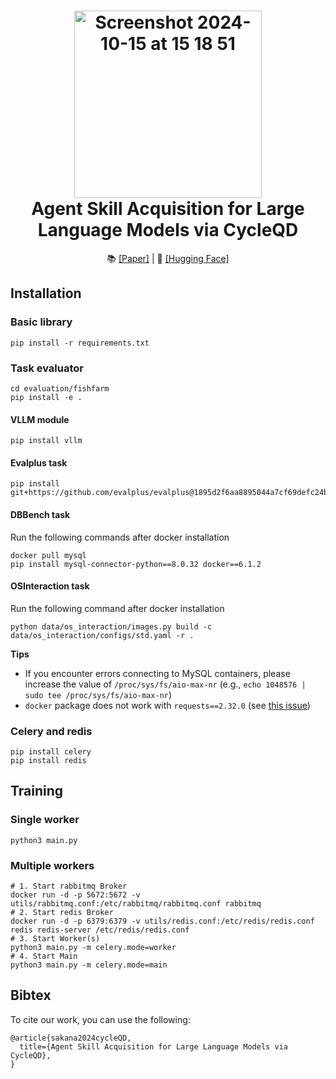 <h1 align="center">
  <a href="https://github.com/SakanaAI/CycleQD/">
  <img width="300" alt="Screenshot 2024-10-15 at 15 18 51" src="https://github.com/user-attachments/assets/6af42955-b4f3-4884-b426-faa327594cea"></a><br>
<b>Agent Skill Acquisition for Large Language Models via CycleQD</b><br>
</h1>

<p align="center">
  📚 <a href="https://arxiv.org/abs/2410.X">[Paper]</a> |
  🤗 <a href="https://huggingface.co/SakanaAI">[Hugging Face]</a>
</p>

## Installation 

### Basic library

```shell
pip install -r requirements.txt
```

### Task evaluator

```shell
cd evaluation/fishfarm
pip install -e .
```


#### VLLM module
 ```shell
 pip install vllm
```

#### Evalplus task
```shell
pip install git+https://github.com/evalplus/evalplus@1895d2f6aa8895044a7cf69defc24bd57695e885
```

#### DBBench task
Run the following commands after docker installation
```shell
docker pull mysql
pip install mysql-connector-python==8.0.32 docker==6.1.2
```

#### OSInteraction task
Run the following command after docker installation
```shell
python data/os_interaction/images.py build -c data/os_interaction/configs/std.yaml -r .
```

**Tips**
* If you encounter errors connecting to MySQL containers, please increase the value of `/proc/sys/fs/aio-max-nr` (e.g., `echo 1048576 | sudo tee /proc/sys/fs/aio-max-nr`)
* `docker` package does not work with `requests==2.32.0` (see [this issue](https://github.com/docker/docker-py/issues/3256))

### Celery and redis  
```shell
pip install celery  
pip install redis
```

## Training

### Single worker

```shell
python3 main.py
```

### Multiple workers

```shell
# 1. Start rabbitmq Broker
docker run -d -p 5672:5672 -v utils/rabbitmq.conf:/etc/rabbitmq/rabbitmq.conf rabbitmq
# 2. Start redis Broker
docker run -d -p 6379:6379 -v utils/redis.conf:/etc/redis/redis.conf redis redis-server /etc/redis/redis.conf
# 3. Start Worker(s)
python3 main.py -m celery.mode=worker
# 4. Start Main
python3 main.py -m celery.mode=main
```

## Bibtex

To cite our work, you can use the following:

```
@article{sakana2024cycleQD,
  title={Agent Skill Acquisition for Large Language Models via CycleQD},
}
```
